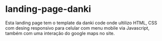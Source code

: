 # landing-page-danki
Esta landing page tem o template da danki code onde ultilizo HTML, CSS com desing responsivo para celular com menu mobile via Javascript, também com uma interação do google maps no site.
